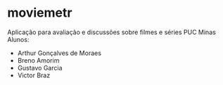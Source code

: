 # moviemetr
Aplicação para avaliação e discussões sobre filmes e séries
PUC Minas
Alunos:
- Arthur Gonçalves de Moraes
- Breno Amorim
- Gustavo Garcia
- Victor Braz
